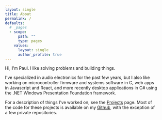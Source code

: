 ```yaml
---
layout: single
title: About
permalink: /
defaults:
  # _pages
  - scope:
      path: ""
      type: pages
    values:
      layout: single
      author_profile: true
---
```


Hi, I'm Paul. I like solving problems and building things.

I've specialized in audio electronics for the past few years, but I also like working on microcontroller firmware and systems software in C, web apps in Javascript and React, and more recently desktop applications in C# using the .NET Windows Presentation Foundation framework.

For a description of things I've worked on, see the [Projects](/projects) page. Most of the code for these projects is available on my [Github](https://github.com/pmusgrave), with the exception of a few private repositories.